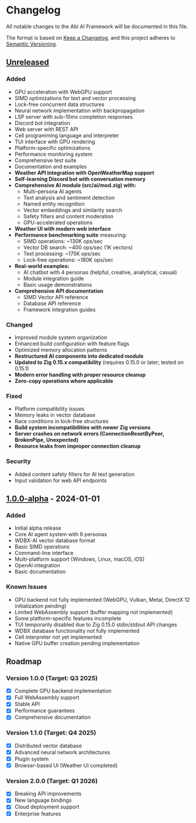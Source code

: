 # Changelog

All notable changes to the Abi AI Framework will be documented in this file.

The format is based on [Keep a Changelog](https://keepachangelog.com/en/1.0.0/),
and this project adheres to [Semantic Versioning](https://semver.org/spec/v2.0.0.html).

## [Unreleased]

### Added

- GPU acceleration with WebGPU support
- SIMD optimizations for text and vector processing
- Lock-free concurrent data structures
- Neural network implementation with backpropagation
- LSP server with sub-10ms completion responses
- Discord bot integration
- Web server with REST API
- Cell programming language and interpreter
- TUI interface with GPU rendering
- Platform-specific optimizations
- Performance monitoring system
- Comprehensive test suite
- Documentation and examples
- **Weather API integration with OpenWeatherMap support**
- **Self-learning Discord bot with conversation memory**
- **Comprehensive AI module (src/ai/mod.zig) with:**
  - Multi-persona AI agents
  - Text analysis and sentiment detection
  - Named entity recognition
  - Vector embeddings and similarity search
  - Safety filters and content moderation
  - GPU-accelerated operations
- **Weather UI with modern web interface**
- **Performance benchmarking suite** measuring:
  - SIMD operations: ~130K ops/sec
  - Vector DB search: ~400 ops/sec (1K vectors)
  - Text processing: ~175K ops/sec
  - Lock-free operations: ~180K ops/sec
- **Real-world examples:**
  - AI chatbot with 4 personas (helpful, creative, analytical, casual)
  - Module integration guide
  - Basic usage demonstrations
- **Comprehensive API documentation**
  - SIMD Vector API reference
  - Database API reference
  - Framework integration guides

### Changed

- Improved module system organization
- Enhanced build configuration with feature flags
- Optimized memory allocation patterns
- **Restructured AI components into dedicated module**
- **Updated to Zig 0.15.x compatibility** (requires 0.15.0 or later; tested on 0.15.1)
- **Modern error handling with proper resource cleanup**
- **Zero-copy operations where applicable**

### Fixed

- Platform compatibility issues
- Memory leaks in vector database
- Race conditions in lock-free structures
- **Build system incompatibilities with newer Zig versions**
- **Server crashes on network errors (ConnectionResetByPeer, BrokenPipe, Unexpected)**
- **Resource leaks from improper connection cleanup**

### Security

- Added content safety filters for AI text generation
- Input validation for web API endpoints

## [1.0.0-alpha] - 2024-01-01

### Added

- Initial alpha release
- Core AI agent system with 8 personas
- WDBX-AI vector database format
- Basic SIMD operations
- Command-line interface
- Multi-platform support (Windows, Linux, macOS, iOS)
- OpenAI integration
- Basic documentation

### Known Issues

- GPU backend not fully implemented (WebGPU, Vulkan, Metal, DirectX 12 initialization pending)
- Limited WebAssembly support (buffer mapping not implemented)
- Some platform-specific features incomplete
- TUI temporarily disabled due to Zig 0.15.0 stdin/stdout API changes
- WDBX database functionality not fully implemented
- Cell interpreter not yet implemented
- Native GPU buffer creation pending implementation

## Roadmap

### Version 1.0.0 (Target: Q3 2025)

- [x] Complete GPU backend implementation
- [x] Full WebAssembly support
- [x] Stable API
- [x] Performance guarantees
- [x] Comprehensive documentation

### Version 1.1.0 (Target: Q4 2025)

- [x] Distributed vector database
- [x] Advanced neural network architectures
- [x] Plugin system
- [x] Browser-based UI (Weather UI completed)

### Version 2.0.0 (Target: Q1 2026)

- [x] Breaking API improvements
- [x] New language bindings
- [x] Cloud deployment support
- [x] Enterprise features

[Unreleased]: https://github.com/yourusername/abi/compare/v1.0.0-alpha...HEAD
[1.0.0-alpha]: https://github.com/yourusername/abi/releases/tag/v1.0.0-alpha
